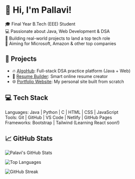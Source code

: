 # 👋 Hi, I'm Pallavi!

🎓 Final Year B.Tech (EEE) Student  
💻 Passionate about Java, Web Development & DSA  
🚀 Building real-world projects to land a top tech role  
🎯 Aiming for Microsoft, Amazon & other top companies

## 💼 Projects

- 🔥 [AlgoHub](https://your-algohub-link.com): Full-stack DSA practice platform (Java + Web)
- 🧰 [Resume Builder](https://your-resume-builder-link.com): Smart online resume creator
- 🌐 [Portfolio Website](https://your-portfolio-link.com): My personal site built from scratch

## 💻 Tech Stack

Languages: Java | Python | C | HTML | CSS | JavaScript  
Tools: Git | GitHub | VS Code | Netlify | GitHub Pages  
Frameworks: Bootstrap | Tailwind (Learning React soon!)


## 📈 GitHub Stats

![Palavi's GitHub Stats](https://github-readme-stats.vercel.app/api?username=pallavi-221&show_icons=true&theme=radical)

![Top Languages](https://github-readme-stats.vercel.app/api/top-langs/?username=pallavi-221&layout=compact&theme=radical)

![GitHub Streak](https://streak-stats.demolab.com?user=pallavi-221&theme=radical&border_radius=5)




